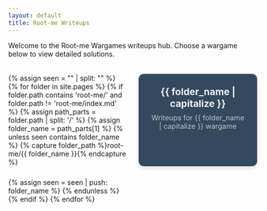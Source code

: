 ```yaml
---
layout: default
title: Root-me Writeups
---
```


Welcome to the Root-me Wargames writeups hub. Choose a wargame below to view detailed solutions.

<style>
  .wargame-container {
    display: grid;
    grid-template-columns: repeat(auto-fit, minmax(240px, 1fr));
    gap: 1.5rem;
    margin-top: 2rem;
  }

  .wargame-card {
    background-color: #34495e;
    color: #ecf0f1;
    border-radius: 10px;
    padding: 1.5rem;
    text-align: center;
    box-shadow: 0 4px 8px rgba(0,0,0,0.1);
    transition: transform 0.2s ease;
    text-decoration: none;
  }

  .wargame-card:hover {
    transform: scale(1.03);
    background-color: #16a085;
    color: #fff;
  }

  .wargame-card h2 {
    margin: 0;
    font-size: 1.2rem;
  }

  .wargame-card p {
    margin-top: 0.5rem;
    font-size: 0.9rem;
    color: #bdc3c7;
  }
</style>

<div class="wargame-container">
  {% assign seen = "" | split: "" %}
  {% for folder in site.pages %}
    {% if folder.path contains 'root-me/' and folder.path != 'root-me/index.md' %}
      {% assign path_parts = folder.path | split: '/' %}
      {% assign folder_name = path_parts[1] %}
      {% unless seen contains folder_name %}
        {% capture folder_path %}root-me/{{ folder_name }}{% endcapture %}
        <a class="wargame-card" href="{{ site.baseurl }}/{{ folder_path }}/">
          <h2>{{ folder_name | capitalize }}</h2>
          <p>Writeups for {{ folder_name | capitalize }} wargame</p>
        </a>
        {% assign seen = seen | push: folder_name %}
      {% endunless %}
    {% endif %}
  {% endfor %}
</div>
